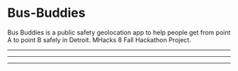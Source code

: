# Bus-Buddies
Bus Buddies is a public safety geolocation app to help people get from point A to point B safely in Detroit. MHacks 8 Fall Hackathon Project.
***
*****
*******
